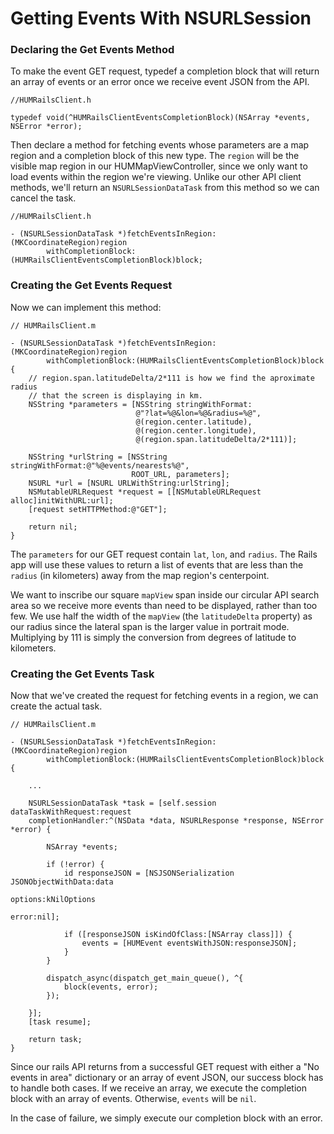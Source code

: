 # Getting Events With NSURLSession

### Declaring the Get Events Method

To make the event GET request, typedef a completion block that will return an array of events or an error once we receive event JSON from the API.

	//HUMRailsClient.h
	
	typedef void(^HUMRailsClientEventsCompletionBlock)(NSArray *events, NSError *error);
	
Then declare a method for fetching events whose parameters are a map region and a completion block of this new type. The `region` will be the visible map region in our HUMMapViewController, since we only want to load events within the region we're viewing. Unlike our other API client methods, we'll return an `NSURLSessionDataTask` from this method so we can cancel the task.

	//HUMRailsClient.h
	
	- (NSURLSessionDataTask *)fetchEventsInRegion:(MKCoordinateRegion)region
        	withCompletionBlock:(HUMRailsClientEventsCompletionBlock)block;
        	
### Creating the Get Events Request

Now we can implement this method:

	// HUMRailsClient.m
	
	- (NSURLSessionDataTask *)fetchEventsInRegion:(MKCoordinateRegion)region
	        withCompletionBlock:(HUMRailsClientEventsCompletionBlock)block
	{
	    // region.span.latitudeDelta/2*111 is how we find the aproximate radius
	    // that the screen is displaying in km.
	    NSString *parameters = [NSString stringWithFormat:
	                            @"?lat=%@&lon=%@&radius=%@",
	                            @(region.center.latitude),
	                            @(region.center.longitude),
	                            @(region.span.latitudeDelta/2*111)];
	
	    NSString *urlString = [NSString stringWithFormat:@"%@events/nearests%@",
	                           ROOT_URL, parameters];
	    NSURL *url = [NSURL URLWithString:urlString];
	    NSMutableURLRequest *request = [[NSMutableURLRequest alloc]initWithURL:url];
	    [request setHTTPMethod:@"GET"];
	
		return nil;
	}
    
The `parameters` for our GET request contain `lat`, `lon`, and `radius`. The Rails app will use these values to return a list of events that are less than the `radius` (in kilometers) away from the map region's centerpoint.

We want to inscribe our square `mapView` span inside our circular API search area so we receive more events than need to be displayed, rather than too few. We use half the width of the `mapView` (the `latitudeDelta` property) as our radius since the lateral span is the larger value in portrait mode. Multiplying by 111 is simply the conversion from degrees of latitude to kilometers.
    
### Creating the Get Events Task

Now that we've created the request for fetching events in a region, we can create the actual task.

	// HUMRailsClient.m
	
	- (NSURLSessionDataTask *)fetchEventsInRegion:(MKCoordinateRegion)region
	        withCompletionBlock:(HUMRailsClientEventsCompletionBlock)block
	{    
	
		...
	                          
	    NSURLSessionDataTask *task = [self.session dataTaskWithRequest:request
	    completionHandler:^(NSData *data, NSURLResponse *response, NSError *error) {
	
	        NSArray *events;
	
	        if (!error) {
	            id responseJSON = [NSJSONSerialization JSONObjectWithData:data
	                                                            options:kNilOptions
	                                                            error:nil];
	
	            if ([responseJSON isKindOfClass:[NSArray class]]) {
	                events = [HUMEvent eventsWithJSON:responseJSON];
	            }
	        }
	
	        dispatch_async(dispatch_get_main_queue(), ^{
	            block(events, error);
	        });
	        
	    }];
	    [task resume];
		    	
	    return task;
	}

Since our rails API returns from a successful GET request with either a "No events in area" dictionary or an array of event JSON, our success block has to handle both cases. If we receive an array, we execute the completion block with an array of events. Otherwise, `events` will be `nil`.

In the case of failure, we simply execute our completion block with an error.


